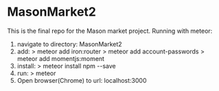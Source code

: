 # MasonMarket2
This is the final repo for the Mason market project.
Running with meteor:
1. navigate to directory: MasonMarket2
2. add:     > meteor add iron:router
            > meteor add account-passwords
            > meteor add momentjs:moment
3. install: > meteor install npm --save
4. run:     > meteor
5. Open browser(Chrome) to url: localhost:3000                     
